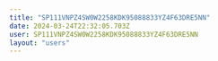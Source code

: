 ```yaml
---
title: "SP111VNPZ4SW0W2258KDK95088833YZ4F63DRE5NN"
date: 2024-03-24T22:32:05.703Z
user: SP111VNPZ4SW0W2258KDK95088833YZ4F63DRE5NN
layout: "users"
---
```

    